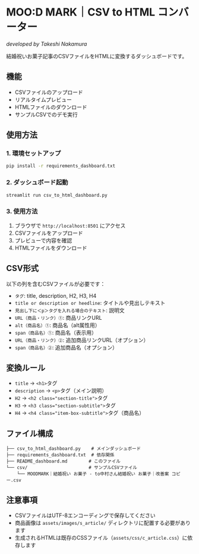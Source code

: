 # MOO:D MARK｜CSV to HTML コンバーター
*developed by Takeshi Nakamura*

結婚祝いお菓子記事のCSVファイルをHTMLに変換するダッシュボードです。

## 機能

- CSVファイルのアップロード
- リアルタイムプレビュー
- HTMLファイルのダウンロード
- サンプルCSVでのデモ実行

## 使用方法

### 1. 環境セットアップ

```bash
pip install -r requirements_dashboard.txt
```

### 2. ダッシュボード起動

```bash
streamlit run csv_to_html_dashboard.py
```

### 3. 使用方法

1. ブラウザで `http://localhost:8501` にアクセス
2. CSVファイルをアップロード
3. プレビューで内容を確認
4. HTMLファイルをダウンロード

## CSV形式

以下の列を含むCSVファイルが必要です：

- `タグ`: title, description, H2, H3, H4
- `title or description or heedline`: タイトルや見出しテキスト
- `見出し下に＜p＞タグを入れる場合のテキスト`: 説明文
- `URL（商品・リンク）①`: 商品リンクURL
- `alt（商品名）①`: 商品名（alt属性用）
- `span（商品名）①`: 商品名（表示用）
- `URL（商品・リンク）②`: 追加商品リンクURL（オプション）
- `span（商品名）②`: 追加商品名（オプション）

## 変換ルール

- `title` → `<h1>`タグ
- `description` → `<p>`タグ（メイン説明）
- `H2` → `<h2 class="section-title">`タグ
- `H3` → `<h3 class="section-subtitle">`タグ
- `H4` → `<h4 class="item-box-subtitle">`タグ（商品名）

## ファイル構成

```
├── csv_to_html_dashboard.py    # メインダッシュボード
├── requirements_dashboard.txt  # 依存関係
├── README_dashboard.md        # このファイル
└── csv/                       # サンプルCSVファイル
    └── MOODMARK｜結婚祝い お菓子 - to中村さん結婚祝い お菓子｜改善案 コピー.csv
```

## 注意事項

- CSVファイルはUTF-8エンコーディングで保存してください
- 商品画像は `assets/images/s_article/` ディレクトリに配置する必要があります
- 生成されるHTMLは既存のCSSファイル（`assets/css/c_article.css`）に依存します
